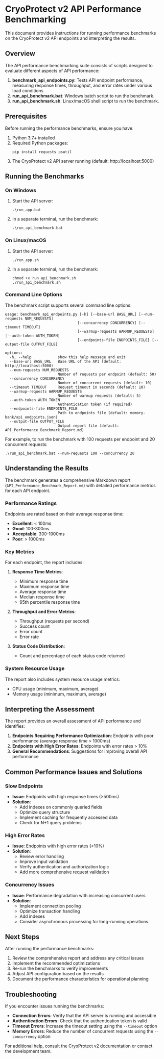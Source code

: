 # CryoProtect v2 API Performance Benchmarking

This document provides instructions for running performance benchmarks on the CryoProtect v2 API endpoints and interpreting the results.

## Overview

The API performance benchmarking suite consists of scripts designed to evaluate different aspects of API performance:

1. **benchmark_api_endpoints.py**: Tests API endpoint performance, measuring response times, throughput, and error rates under various load conditions.
2. **run_api_benchmark.bat**: Windows batch script to run the benchmark.
3. **run_api_benchmark.sh**: Linux/macOS shell script to run the benchmark.

## Prerequisites

Before running the performance benchmarks, ensure you have:

1. Python 3.7+ installed
2. Required Python packages:
   ```
   pip install requests psutil
   ```
3. The CryoProtect v2 API server running (default: http://localhost:5000)

## Running the Benchmarks

### On Windows

1. Start the API server:
   ```
   .\run_app.bat
   ```

2. In a separate terminal, run the benchmark:
   ```
   .\run_api_benchmark.bat
   ```

### On Linux/macOS

1. Start the API server:
   ```
   ./run_app.sh
   ```

2. In a separate terminal, run the benchmark:
   ```
   chmod +x run_api_benchmark.sh
   ./run_api_benchmark.sh
   ```

### Command Line Options

The benchmark script supports several command line options:

```
usage: benchmark_api_endpoints.py [-h] [--base-url BASE_URL] [--num-requests NUM_REQUESTS]
                                 [--concurrency CONCURRENCY] [--timeout TIMEOUT]
                                 [--warmup-requests WARMUP_REQUESTS] [--auth-token AUTH_TOKEN]
                                 [--endpoints-file ENDPOINTS_FILE] [--output-file OUTPUT_FILE]

options:
  -h, --help            show this help message and exit
  --base-url BASE_URL   Base URL of the API (default: http://localhost:5000)
  --num-requests NUM_REQUESTS
                        Number of requests per endpoint (default: 50)
  --concurrency CONCURRENCY
                        Number of concurrent requests (default: 10)
  --timeout TIMEOUT     Request timeout in seconds (default: 10)
  --warmup-requests WARMUP_REQUESTS
                        Number of warmup requests (default: 5)
  --auth-token AUTH_TOKEN
                        Authentication token (if required)
  --endpoints-file ENDPOINTS_FILE
                        Path to endpoints file (default: memory-bank/api_endpoints.json)
  --output-file OUTPUT_FILE
                        Output report file (default: API_Performance_Benchmark_Report.md)
```

For example, to run the benchmark with 100 requests per endpoint and 20 concurrent requests:

```
.\run_api_benchmark.bat --num-requests 100 --concurrency 20
```

## Understanding the Results

The benchmark generates a comprehensive Markdown report (`API_Performance_Benchmark_Report.md`) with detailed performance metrics for each API endpoint.

### Performance Ratings

Endpoints are rated based on their average response time:

- **Excellent**: < 100ms
- **Good**: 100-300ms
- **Acceptable**: 300-1000ms
- **Poor**: > 1000ms

### Key Metrics

For each endpoint, the report includes:

1. **Response Time Metrics**:
   - Minimum response time
   - Maximum response time
   - Average response time
   - Median response time
   - 95th percentile response time

2. **Throughput and Error Metrics**:
   - Throughput (requests per second)
   - Success count
   - Error count
   - Error rate

3. **Status Code Distribution**:
   - Count and percentage of each status code returned

### System Resource Usage

The report also includes system resource usage metrics:

- CPU usage (minimum, maximum, average)
- Memory usage (minimum, maximum, average)

## Interpreting the Assessment

The report provides an overall assessment of API performance and identifies:

1. **Endpoints Requiring Performance Optimization**: Endpoints with poor performance (average response time > 1000ms)
2. **Endpoints with High Error Rates**: Endpoints with error rates > 10%
3. **General Recommendations**: Suggestions for improving overall API performance

## Common Performance Issues and Solutions

### Slow Endpoints

- **Issue**: Endpoints with high response times (>500ms)
- **Solution**: 
  - Add indexes on commonly queried fields
  - Optimize query structure
  - Implement caching for frequently accessed data
  - Check for N+1 query problems

### High Error Rates

- **Issue**: Endpoints with high error rates (>10%)
- **Solution**:
  - Review error handling
  - Improve input validation
  - Verify authentication and authorization logic
  - Add more comprehensive request validation

### Concurrency Issues

- **Issue**: Performance degradation with increasing concurrent users
- **Solution**:
  - Implement connection pooling
  - Optimize transaction handling
  - Add indexes
  - Consider asynchronous processing for long-running operations

## Next Steps

After running the performance benchmarks:

1. Review the comprehensive report and address any critical issues
2. Implement the recommended optimizations
3. Re-run the benchmarks to verify improvements
4. Adjust API configuration based on the results
5. Document the performance characteristics for operational planning

## Troubleshooting

If you encounter issues running the benchmarks:

- **Connection Errors**: Verify that the API server is running and accessible
- **Authentication Errors**: Check that the authentication token is valid
- **Timeout Errors**: Increase the timeout setting using the `--timeout` option
- **Memory Errors**: Reduce the number of concurrent requests using the `--concurrency` option

For additional help, consult the CryoProtect v2 documentation or contact the development team.
